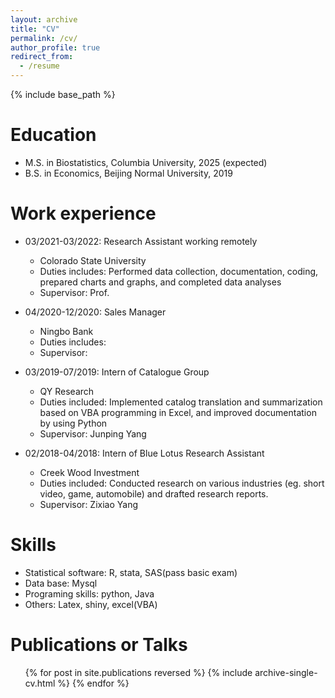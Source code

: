 ```yaml
---
layout: archive
title: "CV"
permalink: /cv/
author_profile: true
redirect_from:
  - /resume
---
```


{% include base_path %}

Education
======
* M.S. in Biostatistics, Columbia University, 2025 (expected)
* B.S. in Economics, Beijing Normal University, 2019 

Work experience
======
* 03/2021-03/2022: Research Assistant working remotely
  * Colorado State University 
  * Duties includes: Performed data collection, documentation, coding, prepared charts and graphs, and completed data analyses
  * Supervisor: Prof.

* 04/2020-12/2020: Sales Manager
  * Ningbo Bank
  * Duties includes: 
  * Supervisor: 

* 03/2019-07/2019: Intern of Catalogue Group 
  * QY Research
  * Duties included: Implemented catalog translation and summarization based on VBA programming in Excel, and improved documentation by using Python
  * Supervisor: Junping Yang

* 02/2018-04/2018: Intern of Blue Lotus Research Assistant
  * Creek Wood Investment
  * Duties included: Conducted research on various industries (eg. short video, game, automobile) and drafted research reports.
  * Supervisor: Zixiao Yang
  
Skills
======
* Statistical software: R, stata, SAS(pass basic exam)
* Data base: Mysql
* Programing skills: python, Java
* Others: Latex, shiny, excel(VBA)

Publications or Talks
======
  <ul>{% for post in site.publications reversed %}
    {% include archive-single-cv.html %}
  {% endfor %}</ul>
  

